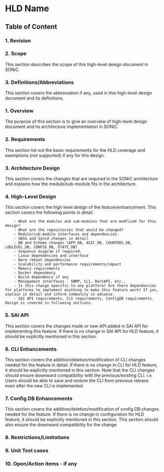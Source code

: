 # HLD Name #

## Table of Content 

### 1. Revision  

### 2. Scope  

This section describes the scope of this high-level design document in SONiC.

### 3. Definitions/Abbreviations 

This section covers the abbreviation if any, used in this high-level design document and its definitions.

### 1. Overview 

The purpose of this section is to give an overview of high-level design document and its architecture implementation in SONiC. 

### 2. Requirements

This section list out the basic requirements for the HLD coverage and exemptions (not supported) if any for this design.

### 3. Architecture Design 

This section covers the changes that are required in the SONiC architecture and explains how the module/sub-module fits in the architecture. 

### 4. High-Level Design 

This section covers the high level design of the feature/enhancement. This section covers the following points in detail.
		
		- What are the modules and sub-modules that are modfiied for this design?
        - What are the repositories that would be changed?
		- Module/sub-module interfaces and dependencies. 
		- SWSS and Syncd changes in detail
		- DB and Schema changes (APP_DB, ASIC_DB, COUNTERS_DB, LOGLEVEL_DB, CONFIG_DB, STATE_DB)
		- Sequence diagram if required.
        - Linux dependencies and interface
        - Warm reboot dependencies
        - Scalability and performance requirements/impact
        - Memory requirements
        - Docker dependency
        - Build dependency if any
        - Management interfaces - SNMP, CLI, RestAPI, etc.,
        - Is this change specific to any platform? Are there dependencies for platforms to implement anything to make this feature work? If yes, explain in detail and inform community in advance.
		- SAI API requirements, CLI requirements, ConfigDB requirements. Design is covered in following sections.

### 5. SAI API 

This section covers the changes made or new API added in SAI API for implementing this feature. If there is no change in SAI API for HLD feature, it should be explicitly mentioned in this section.

### 6. CLI Enhancements 

This section covers the addition/deletion/modification of CLI changes needed for the feature in detail. If there is no change in CLI for HLD feature, it should be explicitly mentioned in this section. Note that the CLI changes should ensure downward compatibility with the previous/existing CLI. i.e. Users should be able to save and restore the CLI from previous release even after the new CLI is implemented. 

### 7. Config DB Enhancements  

This section covers the addition/deletion/modification of config DB changes needed for the feature. If there is no change in configuration for HLD feature, it should be explicitly mentioned in this section. This section should also ensure the downward compatibility for the change. 
		
### 8. Restrictions/Limitations  

### 9. Unit Test cases  

### 10. Open/Action items - if any 

	
